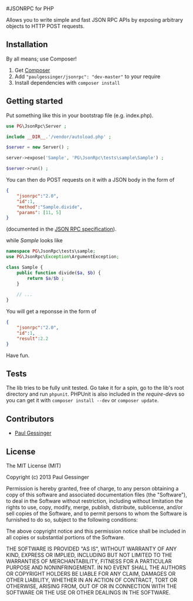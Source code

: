 #JSONRPC for PHP

Allows you to write simple and fast JSON RPC APIs by exposing arbitrary objects to HTTP POST requests.

## Installation
By all means; use Composer!

1. Get [Composer](http://getcomposer.org/)
2. Add `"paulgessinger/jsonrpc": "dev-master"` to your require
3. Install dependencies with `composer install`


## Getting started


Put something like this in your bootstrap file (e.g. index.php).

```php
use PG\JsonRpc\Server ;

include __DIR__.'/vendor/autoload.php' ;

$server = new Server() ;

server->expose('Sample', 'PG\JsonRpc\tests\sample\Sample') ;

$server->run() ;
```

You can then do POST requests on it with a JSON body in the form of

```json
{
	"jsonrpc":"2.0",
	"id":1,
	"method":"Sample.divide",
	"params": [11, 5]
}
```
(documented in the [JSON RPC specification](http://www.jsonrpc.org/specification)).


while *Sample* looks like

```php
namespace PG\JsonRpc\tests\sample;
use PG\JsonRpc\Exception\ArgumentException;

class Sample {
    public function divide($a, $b) {
        return $a/$b ;
    }
	
	// ...
}
```

You will get a reponsse in the form of

```json
{
	"jsonrpc":"2.0",
	"id":1,
	"result":2.2
}
```

Have fun.

## Tests

The lib tries to be fully unit tested. Go take it for a spin, go to the lib's root directory and run `phpunit`. 
PHPUnit is also included in the *require-dev*s so you can get it with `composer install --dev` or `composer update`.

## Contributors
- [Paul Gessinger](http://paulgessinger.com)

## License 

The MIT License (MIT)

Copyright (c) 2013 Paul Gessinger

Permission is hereby granted, free of charge, to any person obtaining a copy
of this software and associated documentation files (the "Software"), to deal
in the Software without restriction, including without limitation the rights
to use, copy, modify, merge, publish, distribute, sublicense, and/or sell
copies of the Software, and to permit persons to whom the Software is
furnished to do so, subject to the following conditions:

The above copyright notice and this permission notice shall be included in
all copies or substantial portions of the Software.

THE SOFTWARE IS PROVIDED "AS IS", WITHOUT WARRANTY OF ANY KIND, EXPRESS OR
IMPLIED, INCLUDING BUT NOT LIMITED TO THE WARRANTIES OF MERCHANTABILITY,
FITNESS FOR A PARTICULAR PURPOSE AND NONINFRINGEMENT. IN NO EVENT SHALL THE
AUTHORS OR COPYRIGHT HOLDERS BE LIABLE FOR ANY CLAIM, DAMAGES OR OTHER
LIABILITY, WHETHER IN AN ACTION OF CONTRACT, TORT OR OTHERWISE, ARISING FROM,
OUT OF OR IN CONNECTION WITH THE SOFTWARE OR THE USE OR OTHER DEALINGS IN
THE SOFTWARE.